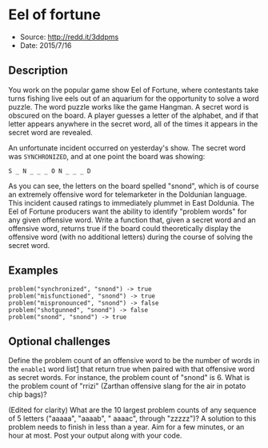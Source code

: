 # Eel of fortune

- Source: http://redd.it/3ddpms
- Date: 2015/7/16

## Description

You work on the popular game show Eel of Fortune, where contestants
take turns fishing live eels out of an aquarium for the opportunity to
solve a word puzzle. The word puzzle works like the game Hangman. A
secret word is obscured on the board. A player guesses a letter of the
alphabet, and if that letter appears anywhere in the secret word, all
of the times it appears in the secret word are revealed.

An unfortunate incident occurred on yesterday's show. The secret word
was `SYNCHRONIZED`, and at one point the board was showing:

    S _ N _ _ _ O N _ _ _ D

As you can see, the letters on the board spelled "snond", which is of
course an extremely offensive word for telemarketer in the Doldunian
language. This incident caused ratings to immediately plummet in East
Doldunia. The Eel of Fortune producers want the ability to identify
"problem words" for any given offensive word.  Write a function that,
given a secret word and an offensive word, returns true if the board
could theoretically display the offensive word (with no additional
letters) during the course of solving the secret word.

## Examples

```
problem("synchronized", "snond") -> true
problem("misfunctioned", "snond") -> true
problem("mispronounced", "snond") -> false
problem("shotgunned", "snond") -> false
problem("snond", "snond") -> true
```

## Optional challenges

Define the problem count of an offensive word to be the number of
words in the `enable1` word list[1][1] that return true when paired with
that offensive word as secret words. For instance, the problem count
of "snond" is 6. What is the problem count of "rrizi" (Zarthan
offensive slang for the air in potato chip bags)?

(Edited for clarity) What are the 10 largest problem counts of any
sequence of 5 letters ("aaaaa", "aaaab", " aaaac", through "zzzzz")? A
solution to this problem needs to finish in less than a year. Aim for
a few minutes, or an hour at most. Post your output along with your
code.


[1]: https://code.google.com/p/dotnetperls-controls/downloads/detail?name=enable1.txt
